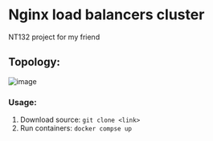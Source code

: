 # Nginx load balancers cluster 
NT132 project for my friend
## Topology:
![image](https://github.com/PNg-HA/Cluster-of-nginx-load-balancers/assets/93396414/145de5cb-3cbd-407d-90b1-bdc41da07139)
### Usage:
1. Download source:
`git clone <link>`
2. Run containers:
`docker compse up`
